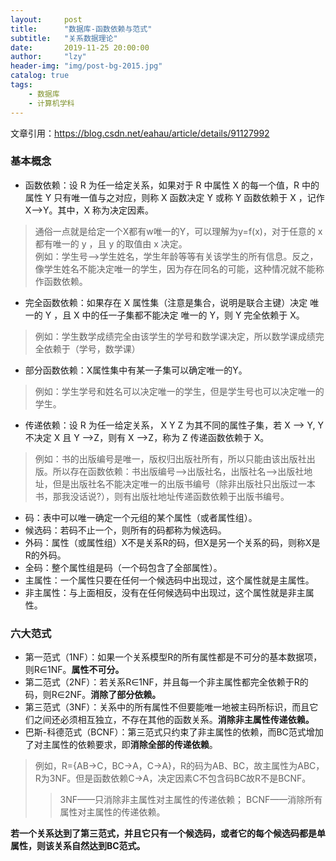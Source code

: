 ```yaml
---
layout:     post
title:      "数据库-函数依赖与范式"
subtitle:   "关系数据理论"
date:       2019-11-25 20:00:00
author:     "lzy"
header-img: "img/post-bg-2015.jpg"
catalog: true
tags:
    - 数据库
    - 计算机学科
---
```


文章引用：https://blog.csdn.net/eahau/article/details/91127992

### 基本概念
+ 函数依赖：设 R 为任一给定关系，如果对于 R 中属性 X 的每一个值，R 中的属性 Y 只有唯一值与之对应，则称 X 函数决定 Y 或称 Y 函数依赖于 X ，记作 X—>Y。其中，X 称为决定因素。

> 通俗一点就是给定一个X都有w唯一的Y，可以理解为y=f(x)，对于任意的 x 都有唯一的 y ，且 y 的取值由 x 决定。
> <br>例如：学生号—>学生姓名，学生年龄等等有关该学生的所有信息。反之，像学生姓名不能决定唯一的学生，因为存在同名的可能，这种情况就不能称作函数依赖。

+ 完全函数依赖：如果存在 X 属性集（注意是集合，说明是联合主键）决定 唯一的 Y ，且 X 中的任一子集都不能决定 唯一的 Y，则 Y 完全依赖于 X。

> 例如：学生数学成绩完全由该学生的学号和数学课决定，所以数学课成绩完全依赖于（学号，数学课）

+ 部分函数依赖：X属性集中有某一子集可以确定唯一的Y。

> 例如：学生学号和姓名可以决定唯一的学生，但是学生号也可以决定唯一的学生。

+ 传递依赖：设 R 为任一给定关系， X Y Z 为其不同的属性子集，若 X —> Y, Y 不决定 X 且 Y —>Z，则有 X —>Z，称为 Z 传递函数依赖于 X。

> 例如：书的出版编号是唯一，版权归出版社所有，所以只能由该出版社出版。所以存在函数依赖：书出版编号—>出版社名，出版社名—>出版社地址，但是出版社名不能决定唯一的出版书编号（除非出版社只出版过一本书，那我没话说?），则有出版社地址传递函数依赖于出版书编号。

+ 码：表中可以唯一确定一个元组的某个属性（或者属性组）。
+ 候选码：若码不止一个，则所有的码都称为候选码。
+ 外码：属性（或属性组）X不是关系R的码，但X是另一个关系的码，则称X是R的外码。
+ 全码：整个属性组是码（一个码包含了全部属性）。
+ 主属性：一个属性只要在任何一个候选码中出现过，这个属性就是主属性。
+ 非主属性：与上面相反，没有在任何候选码中出现过，这个属性就是非主属性。

### 六大范式

+ 第一范式（1NF）：如果一个关系模型R的所有属性都是不可分的基本数据项，则R∈1NF。**属性不可分。**
+ 第二范式（2NF）：若关系R∈1NF，并且每一个非主属性都完全依赖于R的码，则R∈2NF。**消除了部分依赖。**
+ 第三范式（3NF）：关系中的所有属性不但要能唯一地被主码所标识，而且它们之间还必须相互独立，不存在其他的函数关系。**消除非主属性传递依赖。**
+ 巴斯-科德范式（BCNF）：第三范式只约束了非主属性的依赖，而BC范式增加了对主属性的依赖要求，即**消除全部的传递依赖**。

> 例如，R={AB->C，BC->A，C->A}，R的码为AB、BC，故主属性为ABC，R为3NF。但是函数依赖C->A，决定因素C不包含码BC故R不是BCNF。
>> 3NF——只消除非主属性对主属性的传递依赖；
>> BCNF——消除所有属性对主属性的传递依赖。 

**若一个关系达到了第三范式，并且它只有一个候选码，或者它的每个候选码都是单属性，则该关系自然达到BC范式。**